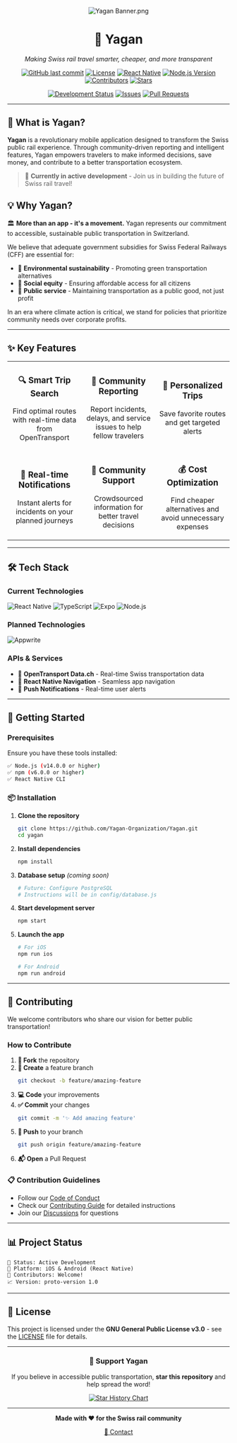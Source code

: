 <div align="center">

![Yagan Banner.png](images/Yagan%20Banner.png)

# 🚂 Yagan
*Making Swiss rail travel smarter, cheaper, and more transparent*

[![GitHub last commit](https://img.shields.io/github/last-commit/Yagan-Organization/Yagan?style=for-the-badge&logo=github)](https://github.com/Yagan-Organization/Yagan)
[![License](https://img.shields.io/github/license/Yagan-Organization/Yagan?style=for-the-badge&logo=gnu)](LICENSE)
[![React Native](https://img.shields.io/badge/React%20Native-0.72-blue?style=for-the-badge&logo=react)](https://reactnative.dev/)
[![Node.js Version](https://img.shields.io/badge/Node.js-14%2B-green?style=for-the-badge&logo=node.js)](https://nodejs.org/)
[![Contributors](https://img.shields.io/github/contributors/Yagan-Organization/Yagan?style=for-the-badge&logo=github)](https://github.com/Yagan-Organization/Yagan/graphs/contributors)
[![Stars](https://img.shields.io/github/stars/Yagan-Organization/Yagan?style=for-the-badge&logo=github)](https://github.com/Yagan-Organization/Yagan/stargazers)

[![Development Status](https://img.shields.io/badge/Status-In%20Development-orange?style=flat-square)](https://github.com/Yagan-Organization/Yagan)
[![Issues](https://img.shields.io/github/issues/Yagan-Organization/Yagan?style=flat-square&logo=github)](https://github.com/Yagan-Organization/Yagan/issues)
[![Pull Requests](https://img.shields.io/github/issues-pr/Yagan-Organization/Yagan?style=flat-square&logo=github)](https://github.com/Yagan-Organization/Yagan/pulls)

</div>

---

## 🎯 What is Yagan?

**Yagan** is a revolutionary mobile application designed to transform the Swiss public rail experience. Through community-driven reporting and intelligent features, Yagan empowers travelers to make informed decisions, save money, and contribute to a better transportation ecosystem.

> 🚀 **Currently in active development** - Join us in building the future of Swiss rail travel!

## 💡 Why Yagan?

🏛️ **More than an app - it's a movement.** Yagan represents our commitment to accessible, sustainable public transportation in Switzerland. 

We believe that adequate government subsidies for Swiss Federal Railways (CFF) are essential for:
- 🌱 **Environmental sustainability** - Promoting green transportation alternatives
- 🤝 **Social equity** - Ensuring affordable access for all citizens  
- 🚊 **Public service** - Maintaining transportation as a public good, not just profit

In an era where climate action is critical, we stand for policies that prioritize community needs over corporate profits.

---

## ✨ Key Features

<table>
<tr>
<td width="33%" align="center">

### 🔍 **Smart Trip Search**
Find optimal routes with real-time data from OpenTransport

</td>
<td width="33%" align="center">

### 📢 **Community Reporting**
Report incidents, delays, and service issues to help fellow travelers

</td>
<td width="33%" align="center">

### 💾 **Personalized Trips**
Save favorite routes and get targeted alerts

</td>
</tr>
<tr>
<td width="33%" align="center">

### 🔔 **Real-time Notifications**
Instant alerts for incidents on your planned journeys

</td>
<td width="33%" align="center">

### 👥 **Community Support**
Crowdsourced information for better travel decisions

</td>
<td width="33%" align="center">

### 💰 **Cost Optimization**
Find cheaper alternatives and avoid unnecessary expenses

</td>
</tr>
</table>

---

## 🛠️ Tech Stack

### **Current Technologies**
![React Native](https://img.shields.io/badge/React%20Native-61DAFB?style=for-the-badge&logo=react&logoColor=black)
![TypeScript](https://img.shields.io/badge/TypeScript-3178C6?style=for-the-badge&logo=typescript&logoColor=white)
![Expo](https://img.shields.io/badge/Expo-1B1F23?style=for-the-badge&logo=expo&logoColor=white)
![Node.js](https://img.shields.io/badge/Node.js-339933?style=for-the-badge&logo=node.js&logoColor=white)


### **Planned Technologies**
![Appwrite](https://img.shields.io/badge/Appwrite-FF4B4B?style=for-the-badge&logo=appwrite&logoColor=white)


### **APIs & Services**
- 🚄 **OpenTransport Data.ch** - Real-time Swiss transportation data
- 📱 **React Native Navigation** - Seamless app navigation
- 🔔 **Push Notifications** - Real-time user alerts

---

## 🚀 Getting Started

### Prerequisites

Ensure you have these tools installed:

```bash
✅ Node.js (v14.0.0 or higher)
✅ npm (v6.0.0 or higher) 
✅ React Native CLI
```

### 📦 Installation

1. **Clone the repository**
   ```bash
   git clone https://github.com/Yagan-Organization/Yagan.git
   cd yagan
   ```

2. **Install dependencies**
   ```bash
   npm install
   ```

3. **Database setup** *(coming soon)*
   ```bash
   # Future: Configure PostgreSQL
   # Instructions will be in config/database.js
   ```

4. **Start development server**
   ```bash
   npm start
   ```

5. **Launch the app**
   ```bash
   # For iOS
   npm run ios
   
   # For Android  
   npm run android
   ```

---

## 🤝 Contributing

We welcome contributors who share our vision for better public transportation! 

### How to Contribute

1. **🍴 Fork** the repository
2. **🌿 Create** a feature branch
   ```bash
   git checkout -b feature/amazing-feature
   ```
3. **💻 Code** your improvements
4. **✅ Commit** your changes
   ```bash
   git commit -m '✨ Add amazing feature'
   ```
5. **🚀 Push** to your branch
   ```bash
   git push origin feature/amazing-feature
   ```
6. **📬 Open** a Pull Request

### 📋 Contribution Guidelines

- Follow our [Code of Conduct](CODE_OF_CONDUCT.md)
- Check our [Contributing Guide](CONTRIBUTING.md) for detailed instructions
- Join our [Discussions](https://github.com/Yagan-Organization/Yagan/discussions) for questions

---

## 📊 Project Status

```
🚧 Status: Active Development
📱 Platform: iOS & Android (React Native)
👥 Contributors: Welcome!
📈 Version: proto-version 1.0
```

---

## 📄 License

This project is licensed under the **GNU General Public License v3.0** - see the [LICENSE](LICENSE) file for details.

---

<div align="center">

### 🌟 Support Yagan

If you believe in accessible public transportation, **star this repository** and help spread the word!

[![Star History Chart](https://api.star-history.com/svg?repos=Yagan-Organization/Yagan&type=Date)](https://star-history.com/#Yagan-Organization/Yagan&Date)

---

**Made with ❤️ for the Swiss rail community**

[📧 Contact](mailto:hello@matheodelessert.ch) 

</div>
